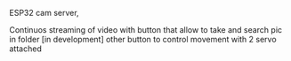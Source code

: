 ESP32 cam server, 

Continuos streaming of video 
with button that allow to take and search pic in folder [in development]
other button to control movement with 2 servo attached
